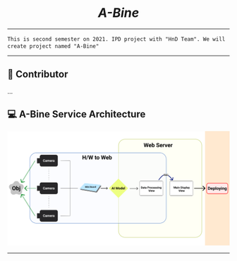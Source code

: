 <div>
  <h1 align="center"><i>A-Bine</i></h1>
</div>

---  

    This is second semester on 2021. IPD project with "HnD Team". We will create project named "A-Bine"

---  

## **🤟 Contributor**
...
## **💻 A-Bine Service Architecture**

![service Architecture](https://github.com/JH9892/A_bine/blob/main/ref/architecture_design/our_architecture.png)  

--- 
